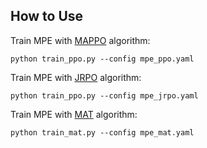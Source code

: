 ## How to Use

Train MPE with [MAPPO](https://arxiv.org/abs/2103.01955) algorithm:

```shell
python train_ppo.py --config mpe_ppo.yaml
```

Train MPE with [JRPO](https://arxiv.org/abs/2302.07515) algorithm:

```shell
python train_ppo.py --config mpe_jrpo.yaml
```


Train MPE with [MAT](https://arxiv.org/abs/2205.14953) algorithm:

```shell
python train_mat.py --config mpe_mat.yaml
```